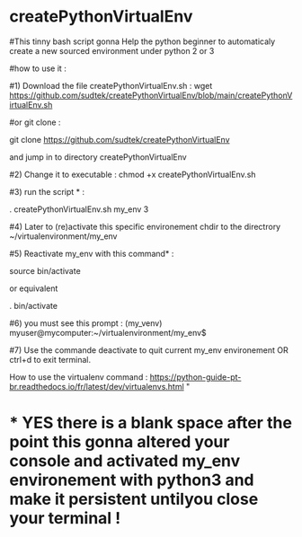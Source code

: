 # createPythonVirtualEnv
#This tinny bash script gonna Help the python beginner to automaticaly create a new sourced environment under python 2 or 3

#how to use it :

#1) Download the file createPythonVirtualEnv.sh  :
wget https://github.com/sudtek/createPythonVirtualEnv/blob/main/createPythonVirtualEnv.sh

#or git clone :

git clone https://github.com/sudtek/createPythonVirtualEnv

and jump in to directory createPythonVirtualEnv 

#2) Change it to executable :
chmod +x createPythonVirtualEnv.sh

#3) run the script * :

. createPythonVirtualEnv.sh my_env 3

#4) Later to (re)activate this specific environement chdir to the directrory ~/virtualenvironment/my_env

#5) Reactivate my_env with this command* :

source bin/activate

or equivalent

. bin/activate



#6) you must see this prompt :
(my_venv) myuser@mycomputer:~/virtualenvironment/my_env$

#7) Use the commande deactivate to quit current my_env environement OR ctrl+d to exit terminal.

 How to use the virtualenv command : https://python-guide-pt-br.readthedocs.io/fr/latest/dev/virtualenvs.html "

# * YES there is a blank space after the point this gonna altered your console and activated my_env environement with python3 and make it persistent untilyou close your terminal !
